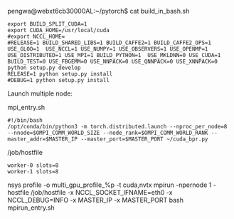 pengwa@webxt6cb30000AL:~/pytorch$ cat build_in_bash.sh

    export BUILD_SPLIT_CUDA=1
    export CUDA_HOME=/usr/local/cuda
    #export NCCL_HOME=
    #RELEASE=1 BUILD_SHARED_LIBS=1 BUILD_CAFFE2=1 BUILD_CAFFE2_OPS=1  USE_GLOO=1  USE_NCCL=1 USE_NUMPY=1 USE_OBSERVERS=1 USE_OPENMP=1 USE_DISTRIBUTED=1 USE_MPI=1 BUILD_PYTHON=1  USE_MKLDNN=0 USE_CUDA=1 BUILD_TEST=0 USE_FBGEMM=0 USE_NNPACK=0 USE_QNNPACK=0 USE_XNNPACK=0 python setup.py develop
    RELEASE=1 python setup.py install
    #DEBUG=1 python setup.py install


Launch multiple node:

mpi_entry.sh

    #!/bin/bash
    /opt/conda/bin/python3 -m torch.distributed.launch --nproc_per_node=8 --nnode=$OMPI_COMM_WORLD_SIZE --node_rank=$OMPI_COMM_WORLD_RANK --master_addr=$MASTER_IP --master_port=$MASTER_PORT ~/cuda_bpr.py

/job/hostfile

    worker-0 slots=8
    worker-1 slots=8

nsys profile -o multi_gpu_profile_%p -t cuda,nvtx  mpirun -npernode 1 -hostfile /job/hostfile -x NCCL_SOCKET_IFNAME=eth0 -x NCCL_DEBUG=INFO -x MASTER_IP -x MASTER_PORT bash mpirun_entry.sh
